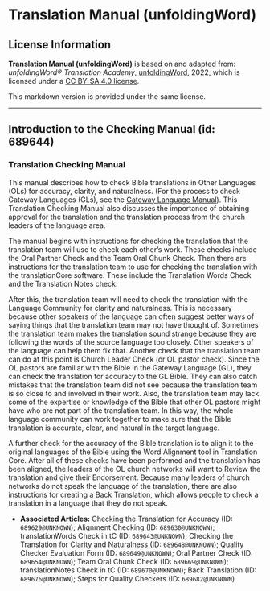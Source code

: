 # Translation Manual (unfoldingWord)

## License Information

**Translation Manual (unfoldingWord)** is based on and adapted from: _unfoldingWord® Translation Academy_, [unfoldingWord](https://unfoldingword.org/utw), 2022, which is licensed under a [CC BY-SA 4.0 license](https://creativecommons.org/licenses/by-sa/4.0/legalcode.en).

This markdown version is provided under the same license.



--------------------------------

## Introduction to the Checking Manual (id: 689644)

### Translation Checking Manual

This manual describes how to check Bible translations in Other Languages (OLs) for accuracy, clarity, and naturalness. (For the process to check Gateway Languages (GLs), see the [Gateway Language Manual](https://gl-manual.readthedocs.io/en/latest/)). This Translation Checking Manual also discusses the importance of obtaining approval for the translation and the translation process from the church leaders of the language area.

The manual begins with instructions for checking the translation that the translation team will use to check each other’s work. These checks include the Oral Partner Check and the Team Oral Chunk Check. Then there are instructions for the translation team to use for checking the translation with the translationCore software. These include the Translation Words Check and the Translation Notes check.

After this, the translation team will need to check the translation with the Language Community for clarity and naturalness. This is necessary because other speakers of the language can often suggest better ways of saying things that the translation team may not have thought of. Sometimes the translation team makes the translation sound strange because they are following the words of the source language too closely. Other speakers of the language can help them fix that. Another check that the translation team can do at this point is Church Leader Check (or OL pastor check). Since the OL pastors are familiar with the Bible in the Gateway Language (GL), they can check the translation for accuracy to the GL Bible. They can also catch mistakes that the translation team did not see because the translation team is so close to and involved in their work. Also, the translation team may lack some of the expertise or knowledge of the Bible that other OL pastors might have who are not part of the translation team. In this way, the whole language community can work together to make sure that the Bible translation is accurate, clear, and natural in the target language.

A further check for the accuracy of the Bible translation is to align it to the original languages of the Bible using the Word Alignment tool in Translation Core. After all of these checks have been performed and the translation has been aligned, the leaders of the OL church networks will want to Review the translation and give their Endorsement. Because many leaders of church networks do not speak the language of the translation, there are also instructions for creating a Back Translation, which allows people to check a translation in a language that they do not speak.

* **Associated Articles:** Checking the Translation for Accuracy (ID: `689629@UNKNOWN`); Alignment Checking (ID: `689630@UNKNOWN`); translationWords Check in tC (ID: `689643@UNKNOWN`); Checking the Translation for Clarity and Naturalness (ID: `689648@UNKNOWN`); Quality Checker Evaluation Form (ID: `689649@UNKNOWN`); Oral Partner Check (ID: `689654@UNKNOWN`); Team Oral Chunk Check (ID: `689669@UNKNOWN`); translationNotes Check in tC (ID: `689670@UNKNOWN`); Back Translation (ID: `689676@UNKNOWN`); Steps for Quality Checkers (ID: `689682@UNKNOWN`)

